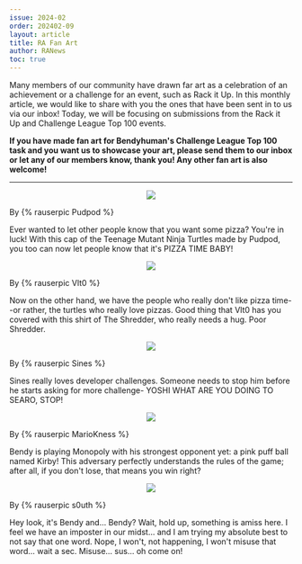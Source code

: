```yaml
---
issue: 2024-02
order: 202402-09
layout: article
title: RA Fan Art
author: RANews
toc: true
---
```


Many members of our community have drawn far art as a celebration of an achievement or a challenge for an event, such as Rack it Up. In this monthly article, we would like to share with you the ones that have been sent in to us via our inbox! Today, we will be focusing on submissions from the Rack it Up and Challenge League Top 100 events.

**If you have made fan art for Bendyhuman's Challenge League Top 100 task and you want us to showcase your art, please send them to our inbox or let any of our members know, thank you! Any other fan art is also welcome!**

***

<p align="center">
  <img src="https://github.com/RetroAchievements/RANews/assets/76693803/a14e4b7a-cf33-4cd5-9540-0c551b1c752f" />
</p>

By {% rauserpic Pudpod %}

Ever wanted to let other people know that you want some pizza? You're in luck! With this cap of the Teenage Mutant Ninja Turtles made by Pudpod, you too can now let people know that it's PIZZA TIME BABY!

<p align="center">
  <img src="https://github.com/RetroAchievements/RANews/assets/76693803/e212a12b-bd41-4053-bec4-f3bf698473dc" />
</p>

By {% rauserpic Vlt0 %}

Now on the other hand, we have the people who really don't like pizza time--or rather, the turtles who really love pizzas. Good thing that Vlt0 has you covered with this shirt of The Shredder, who really needs a hug. Poor Shredder.

<p align="center">
  <img src="https://github.com/RetroAchievements/RANews/assets/76693803/6532a1e4-56c9-4a88-a197-cbfc642ce570" />
</p>

By {% rauserpic Sines %}

Sines really loves developer challenges. Someone needs to stop him before he starts asking for more challenge- YOSHI WHAT ARE YOU DOING TO SEARO, STOP!

<p align="center">
  <img src="https://github.com/RetroAchievements/RANews/assets/76693803/aa1ba922-ae96-4916-b95c-08be6fc071c1" />
</p>

By {% rauserpic MarioKness %}

Bendy is playing Monopoly with his strongest opponent yet: a pink puff ball named Kirby! This adversary perfectly understands the rules of the game; after all, if you don't lose, that means you win right?

<p align="center">
  <img src="https://github.com/RetroAchievements/RANews/assets/76693803/b4b72542-f501-46b0-b413-bf047014ab94" />
</p>

By {% rauserpic s0uth %}

Hey look, it's Bendy and... Bendy? Wait, hold up, something is amiss here. I feel we have an imposter in our midst... and I am trying my absolute best to not say that one word. Nope, I won't, not happening, I won't misuse that word... wait a sec. Misuse... sus... oh come on!
